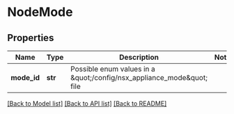 # NodeMode

## Properties
Name | Type | Description | Notes
------------ | ------------- | ------------- | -------------
**mode_id** | **str** | Possible enum values in a \&quot;/config/nsx_appliance_mode\&quot; file | 

[[Back to Model list]](../README.md#documentation-for-models) [[Back to API list]](../README.md#documentation-for-api-endpoints) [[Back to README]](../README.md)

